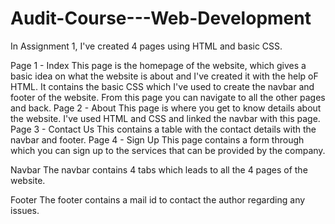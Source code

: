 # Audit-Course---Web-Development
In Assignment 1, I've created 4 pages using HTML and basic CSS. 

Page 1 - Index
  This page is the homepage of the website, which gives a basic idea on what the website is about and I've created it with the help oF HTML. 
  It contains the basic CSS which I've used to create the navbar and footer of the website. From this page you can navigate to all the other pages and back. 
Page 2 - About 
  This page is where you get to know details about the website. I've used HTML and CSS and linked the navbar with this page.
Page 3 - Contact Us
  This contains a table with the contact details with the navbar and footer.
Page 4 - Sign Up
  This page contains a form through which you can sign up to the services that can be provided by the company. 
  
Navbar 
The navbar contains 4 tabs which leads to all the 4 pages of the website. 

Footer
The footer contains a mail id to contact the author regarding any issues. 
